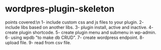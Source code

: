 # wordpres-plugin-skeleton
points covered:\n
1- include custom css and js files to your plugin.
2- include libs based on another libs.
3- plugin install, active and inactive.
4- create plugin shortcode.
5- create plugin menu and submenu in wp-admin.
6- using wpdb "to make db CRUD".
7- create wordpress endpoint.
8- upload file.
9- read from csv file.
